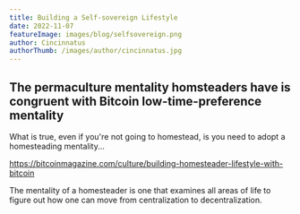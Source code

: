 ```yaml
---
title: Building a Self-sovereign Lifestyle
date: 2022-11-07
featureImage: images/blog/selfsovereign.png
author: Cincinnatus
authorThumb: /images/author/cincinnatus.jpg
---
```


## The permaculture mentality homsteaders have is congruent with Bitcoin low-time-preference mentality

What is true, even if you're not going to homestead, is you need to adopt a homesteading mentality...

https://bitcoinmagazine.com/culture/building-homesteader-lifestyle-with-bitcoin

The mentality of a homesteader is one that examines all areas of life to figure out how one can move from centralization to decentralization.